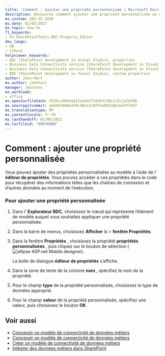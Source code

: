 ```yaml
---
title: 'Comment : ajouter une propriété personnalisée | Microsoft Docs'
description: Découvrez comment ajouter une propriété personnalisée au modèle BDC (Business Data Connectivity) dans SharePoint, à l’aide de l’éditeur de propriétés dans l’Explorateur BDC de Visual Studio.
ms.custom: SEO-VS-2020
ms.date: 02/02/2017
ms.topic: how-to
f1_keywords:
- VS.SharePointTools.BDC.Property_Editor
dev_langs:
- VB
- CSharp
helpviewer_keywords:
- BDC [SharePoint development in Visual Studio], properties
- Business Data Connectivity service [SharePoint development in Visual Studio], properties
- Business Data Connectivity service [SharePoint development in Visual Studio], custom properties
- BDC [SharePoint development in Visual Studio], custom properties
author: John-Hart
ms.author: johnhart
manager: jmartens
ms.workload:
- office
ms.openlocfilehash: d335cc809a8415a2b41f3de63138c113c2a78706
ms.sourcegitcommit: ae6d47b09a439cd0e13180f5e89510e3e347fd47
ms.translationtype: MT
ms.contentlocale: fr-FR
ms.lasthandoff: 02/08/2021
ms.locfileid: "99876600"
---
```

# <a name="how-to-add-a-custom-property"></a>Comment : ajouter une propriété personnalisée
  Vous pouvez ajouter des propriétés personnalisées au modèle à l’aide de l' **éditeur de propriétés**. Vous pouvez accéder à ces propriétés dans le code pour récupérer des informations telles que les chaînes de connexion et d’autres données au moment de l’exécution.

### <a name="to-add-a-custom-property"></a>Pour ajouter une propriété personnalisée

1. Dans l' **Explorateur BDC**, choisissez le nœud qui représente l’élément de modèle auquel vous souhaitez appliquer une propriété personnalisée.

2. Dans la barre de menus, choisissez **Afficher** la  >  **fenêtre Propriétés**.

3. Dans la fenêtre **Propriétés** , choisissez la propriété **propriétés personnalisées** , puis cliquez sur le bouton de sélection (![ellipse ASP.net Mobile designer](../sharepoint/media/mwellipsis.gif "Bouton de sélection du concepteur ASP.NET mobile")).

     La boîte de dialogue **éditeur de propriétés** s’affiche.

4. Dans la zone de texte de la colonne **nom** , spécifiez le nom de la propriété.

5. Pour le champ **type** de la propriété personnalisée, choisissez le type de données approprié.

6. Pour le champ **valeur** de la propriété personnalisée, spécifiez une valeur, puis choisissez le bouton **OK** .

## <a name="see-also"></a>Voir aussi
- [Concevoir un modèle de connectivité de données métiers](../sharepoint/designing-a-business-data-connectivity-model.md)
- [Concevoir un modèle de connectivité de données métiers](../sharepoint/designing-a-business-data-connectivity-model.md)
- [Créer un modèle de connectivité de données métiers](../sharepoint/creating-a-business-data-connectivity-model.md)
- [Intégrer des données métiers dans SharePoint](../sharepoint/integrating-business-data-into-sharepoint.md)
